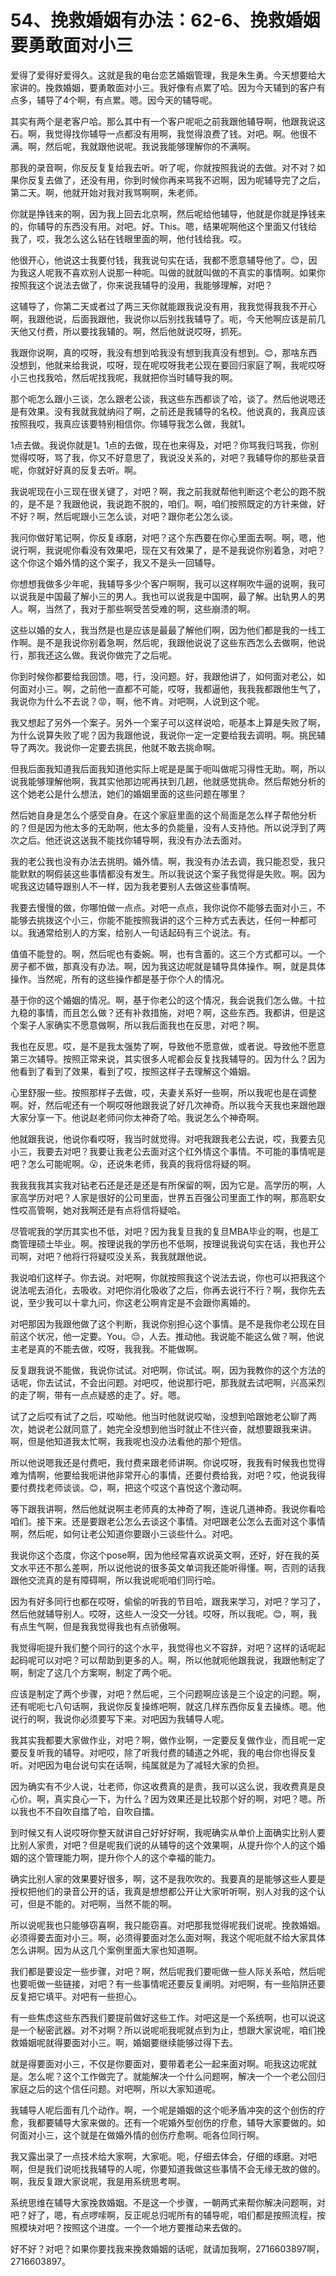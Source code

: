 # 54、挽救婚姻有办法：62-6、挽救婚姻要勇敢面对小三

爱得了爱得好爱得久。这就是我的电台恋艺婚姻管理，我是朱生勇。今天想要给大家讲的。挽救婚姻，要勇敢面对小三。我好像有点累了哈。因为今天辅到的客户有点多，辅导了4个啊，有点累。嗯。因今天的辅导呢。

其实有两个是老客户哈。那么其中有一个客户呢呃之前我跟他辅导啊，他跟我说这石。啊，我觉得找你辅导一点都没有用啊，我觉得浪费了钱。对吧。啊。他很不满。啊，然后呢，我就跟他说呢。我说我能够理解你的不满啊。

那我的录音啊，你反反复复给我去听。听了呢，你就按照我说的去做。对不对？如果你反复去做了，还没有用，你到时候你再来骂我不迟啊，因为呢辅导完了之后，第二天。啊，他就开始对我对我骂啊啊，朱老师。

你就是挣钱来的啊，因为我上回去北京啊，然后呢给他辅导，他就是你就是挣钱来的，你辅导的东西没有用。对吧。好。This。嗯，结果呢啊他这个里面又付钱给我了，哎，我怎么这么钻在钱眼里面的啊，他付钱给我。哎。

他很开心，他说这士我要付钱，我我说句实在话，我都不愿意辅导他了。😊，因为我这人呢我不喜欢别人说那一种呃。叫做的就就叫做的不真实的事情啊。如果你按照我这个说法去做了，你来说我辅导的没用，我能够理解，对吧？

这辅导了，你第二天或者过了两三天你就能跟我说没有用，我我觉得我我不开心啊，我跟他说，后面我跟他，我说你以后别找我辅导了。呃，今天他啊应该是前几天他又付费，所以要找我辅的。啊，然后他就说哎呀，抓死。

我跟你说啊，真的哎呀，我没有想到哈我没有想到我真没有想到。😊，那啥东西没想到，他就来给我说，哎呀，现在呢哎呀我老公现在要回归家庭了啊，我呢哎呀小三也找我哈，然后呢找我呢，我就把你当时辅导我的啊。

那个呃怎么跟小三谈，怎么跟老公谈，我这些东西都谈了哈，谈了。然后他说嗯还是有效果。没有我就我就纳闷了啊，之前还是我辅导的名校。他说真的，我真应该按照我哎，我真应该要特别相信你。你辅导我怎么做，我就1。

1点去做。我说你就是1。1点的去做，现在也来得及，对吧？你骂我归骂我，你别觉得哎呀，骂了我，你又不好意思了，我说没关系的，对吧？我辅导你的那些录音呢，你就好好真的反复去听。啊。

我说呢现在小三现在很关键了，对吧？啊，我之前我就帮他判断这个老公的跑不脱的，是不是？我跟他说，我说跑不脱的，咱们。啊，咱们按照既定的方针来做，好不好？啊，然后呢跟小三怎么谈，对吧？跟你老公怎么谈。

我问你做好笔记啊，你反复琢磨，对吧？这个东西要在你心里面去啊。啊，嗯，他说行啊，我说呢你看没有效果吧，现在又有效果了，是不是我说你别着急，对吧？这个你这个婚外情的这个案子，我又不是头一回辅导。

你想想我做多少年呢，我辅导多少个客户啊啊，我可以这样啊吹牛逼的说啊，我可以说我是中国最了解小三的男人。我也可以说我是中国啊，最了解。出轨男人的男人。啊，当然了，我对于那些啊受苦受难的啊，这些崩溃的啊。

这些以婚的女人，我当然是也是应该是最最了解他们啊，因为他们都是我的一线工作啊。是不是我说你别着急啊，然后呢，我跟他说说了这些东西怎么去做啊，他说行，那我还这么做。我说你做完了之后呢。

你到时候你都要给我回馈。嗯，行，没问题。好，我跟他讲了，如何面对老公，如何面对小三。啊，之前他一直都不可能，哎呀，我都逼他，我我我都跟他生气了，我说你为什么不去说？😡，啊，他不肯。对吧啊，人说到这个呢。

我又想起了另外一个案子。另外一个案子可以这样说哈，呃基本上算是失败了啊，为什么说算失败了呢？因为我跟他说，我说你一定一定要给我去调明。啊。挑民辅导了两次。我说你一定要去挑民，他就不敢去挑命啊。

但我后面我知道我后面我知道他实际上呢是是属于呃叫做呢习得性无助。啊，所以说我能够理解他啊，我其实他那边呢再扶到几趟，他就感觉挑命。然后帮她分析的这个她老公是什么想法，她们的婚姻里面的这些问题在哪里？

然后她自身是怎么个感受自身。在这个家庭里面的这个局面是怎么样子帮他分析的？但是因为他太多的无助啊，他太多的负能量，没有人支持他。所以说浮到了两次之后。他还说这送我不能找你辅导啊，我没有办法去面对。

我的老公我也没有办法去挑明。婚外情。啊，我没有办法去调，我只能忍受，我只能默默的啊假装这些事情都没有发生。所以我说这个案子我觉得是失败。啊。因为呢我这边辅导跟别人不一样，因为我老要别人去做这些事情啊。

我要去慢慢的做，你哪怕做一点点。对吧一点点，我你说你不能够去面对小三，不能够去挑拨这个小三，你能不能按照我讲的这个三种方式去表达，任何一种都可以。我通常给别人的方案，给别人一句话起码有三个说法。有。

值值不能登的。啊，然后呢也有委婉。啊，也有含蓄的。这三个方式都可以。一个房子都不做，那真没有办法。啊，因为我这边呢就是辅导具体操作。啊，就是具体操作。当然呢，所有的这些操作都是基于你个人的情况。

基于你的这个婚姻的情况。啊，基于你老公的这个情况，我会说我们怎么做。十拉九稳的事情，而且怎么做？还有补救措施，对吧？啊，这些东西。我都讲，但是这个案子人家确实不愿意做啊，所以我后面我也在反思，对吧？啊。

我也在反思。哎，是不是我太强势了啊，导致他不愿意做，或者说。导致他不愿意第三次辅导。按照正常来说，其实很多人呢都会反复找我辅导的。因为什么？因为他看到了看到了效果，看到了哎，按照这样子去理解这个婚姻。

心里舒服一些。按照那样子去做，哎，夫妻关系好一些啊，所以我呢也是在调整啊。好，然后呢还有一个啊哎呀他跟我说了好几次神奇。所以我今天我也来跟他跟大家分享一下。他说赵老师问你太神奇了哈。我说怎么个神奇啊。

他就跟我说，他说你看哎呀，我当时就觉得。对吧我跟我老公去说，哎，我要去见小三，我要去对吧？我要让我老公去面对这个红外情这个事情。不可能的事情呢是吧？怎么可能呢啊。😮，还说朱老师，我真的我将信将疑的啊。

我我我我其实我对钻老石还是还是还是有所保留的啊，因为它是。高学历的啊，人家高学历对吧？人家是很好的公司里面，世界五百强公司里面工作的啊，那高职女性哎高管啊，她对我啊还是有点将信将疑哈。

尽管呢我的学历其实也不低，对吧？因为我复旦我的复旦MBA毕业的啊，也是工商管理硕士毕业。啊。按理说我的学历也不低啊，按理说我说句实在话，我也开公司啊，对吧？他将行将疑哎没关系，我我就跟他说。

我说咱们这样子。你去说。对吧啊，你就按照我这个说法去说，你也可以把我这个说法呢去消化，去吸收。对吧你消化吸收了之后，你再去说行不行？啊，我你先去说，至少我可以十拿九问，你这老公啊肯定是不会跟你离婚的。

对吧那因为我跟他做了这个判断，我说你别担心这个事情。是不是我你老公现在目前这个状况，他一定要。You。😔，人去。推动他。我说能不能这么做？啊，他说主老是真的不能去做，哎呀，我我我。不能做啊。

反复跟我说不能做，我说你试试。对吧啊，你试试。啊，因为我教你的这个方法的话呢，你去试试，不会出问题。对吧哎，他说那行吧，那我就去试吧啊，兴高采烈的走了啊，带有一点点疑惑的走了。好。嗯。

试了之后哎有试了之后，哎呦他。他当时他就说哎呦，没想到哈跟她老公聊了两次，她说老公就同意了，她完全没想到他当时就止不住兴奋，就想要跟我来讲。啊，但是他知道我太忙啊，我我呢也没办法看他的那个短信。

所以他说嗯我还是付费吧，我付费来跟老师讲啊。你说哎呀，我我有时候我也觉得难为情啊，他要给我呃讲他非常开心的事情，还要付费给我，对吧？哎，他说我得要付费找老师谈谈。😊，啊，把这个哎这个喜悦这个激动啊。

等下跟我讲啊，然后他就说啊主老师真的太神奇了啊，连说几道神奇。我说你看哈咱们。接下来。还是要跟老公怎么去谈这个事情。对吧跟老公怎么去面对这个事情啊，然后呢，如何让老公知道你要跟小三谈些什么。对吧。

我说你这个态度，你这个pose啊，因为他经常喜欢说英文啊，还好，好在我的英文水平还不那么差啊，所以说他说的很多英文单词我还能听得懂。啊，否则的话我跟他交流真的是有障碍啊，所以我说呢呃咱们同行哈。

因为有好多同行也都在哎呀，偷偷的听我的节目哈，跟我来学习，对吧？学习了，然后他就辅导别人。哎呀，这些人一没交一分钱。哎呀，所以我呢。😊，啊，我有点生气啊，但是我我觉得我也有点骄傲啊。

我觉得呃提升我们整个同行的这个水平，我觉得也义不容辞，对吧？这样的话呢起起码呢可以对吧？可以帮助到更多的人。啊，所以他就呃他跟我说，我跟他制定了啊，制定了这几个方案啊，制定了两个呃。

应该是制定了两个步骤，对吧？然后呢，三个问题啊应该是三个设定的问题。啊，还有呢呃七八句话啊，我说你反复操练吧啊，就这几样东西你反复去操练。嗯。他说行的啊，我说你必须要写下来。对吧因为我辅导人呢。

我其实我都要大家做作业，对吧？啊，做作业啊，一定要反复做作业，而且呢一定要反复听我的辅导。对吧哎，除了听我付费的辅道之外呢，我的电台你也得反复听。对吧因为电台说句实在话啊，纯属就是为了减轻大家的负担。

因为确实有不少人说，壮老师，你这收费真的是贵，我可以这么说，我收费真是良心价。啊，真实良心一下，为什么？因为效果还是比较那个好的啊，对吧？嗯。所以我也不不自吹自擂了哈，自吹自擂。

到时候又有人说哎呀你整天就讲自己好好好啊，我呢确实从单价上面确实比别人要比别人家贵，对吧？但是呢我们说的从辅导的这个效果啊，从提升你个人的这个婚姻的这个管理能力啊，提升你个人的这个幸福的能力。

确实比别人家的效果要好很多，啊，这不是我吹吹的。我要真的是能够这些人要是授权把他们的录音公开的话，我真是想想都公开让大家听听啊，别人对我的这个认可，但是不能的。对吧啊，当然不能的啊。

所以说呢我也只能够窃喜啊，我只能窃喜。对吧那我觉得呢我们说呢。挽救婚姻。必须得要去面对小三。啊，必须得要面对怎么面对啊，我这个呢呃就不给大家具体怎么讲啊。因为从这几个案例里面大家也知道啊。

我们都是要设定一些步骤，对吧？啊，然后呢我们要呃做一些人际关系哈，然后呢也要呃做一些链接，对吧？有一些事情呢还要反复阐明。对吧啊，有一些陷阱还要反复把它填平。对吧有一些担心。

有一些焦虑这些东西我们要提前做好这些工作。对吧这是一个系统啊，也可以说这是一个秘密武器。对不对啊？所以说呢呃我呢就点到为止，想跟大家说呢，咱们挽救婚姻呢就得要面对小三。啊，婚姻要继续能够过得下去。

就是得要面对小三，不仅是你要面对，要带着老公一起来面对啊。呃我这边呢就是。怎么呢？这个工作做完了。就能解决一个什么问题啊，解决一个一个老公回归家庭之后的这个信任问题。对吧啊，所以大家知道呢。

我辅导人呢后面有几个动作。啊，一个呢是婚姻的这个呃矛盾冲突的这个创伤的疗愈，我都要辅导大家来做的。还有一个呢婚外型创伤的疗愈，辅导大家要做的。如何面对小三，这个就是在做婚外情的创伤疗愈啊。呃各位同行啊。

我又露出录了一点技术给大家啊，大家呃。呃，仔细去体会，仔细的琢磨。对吧啊，但是我们说呃找我辅导的人呢，你要知道我做这些事情不会无缘无故的做的。啊，我反复跟大家说呢，我是用系统思考啊。

系统思维在辅导大家挽救婚姻。不是这一个步骤，一朝两式来帮你解决问题啊，对吧？好了，嗯，有点啰嗦啊，反正呢总归呢所有的辅导呢，咱们都是按照流程，按照模块对吧？按照这个进度。一个一个地方要推动来去做的。

好不好？对吧？如果你要找我来挽救婚姻的话呢，就请加我啊，2716603897啊，2716603897。

